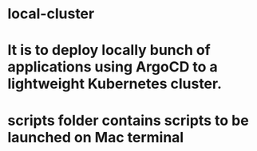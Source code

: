 # local-cluster
# It is to deploy locally bunch of applications using ArgoCD to a lightweight Kubernetes cluster. 
# scripts folder contains scripts to be launched on Mac terminal
